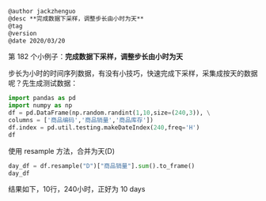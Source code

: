 
```markdown
@author jackzhenguo
@desc **完成数据下采样，调整步长由小时为天**
@tag
@version 
@date 2020/03/20
```

第 182 个小例子：**完成数据下采样，调整步长由小时为天**

步长为小时的时间序列数据，有没有小技巧，快速完成下采样，采集成按天的数据呢？先生成测试数据：

```python
import pandas as pd
import numpy as np
df = pd.DataFrame(np.random.randint(1,10,size=(240,3)), \
columns = ['商品编码','商品销量','商品库存'])
df.index = pd.util.testing.makeDateIndex(240,freq='H')
df
```

使用 resample 方法，合并为天(D)

```python
day_df = df.resample("D")["商品销量"].sum().to_frame()
day_df
```

结果如下，10行，240小时，正好为 10 days